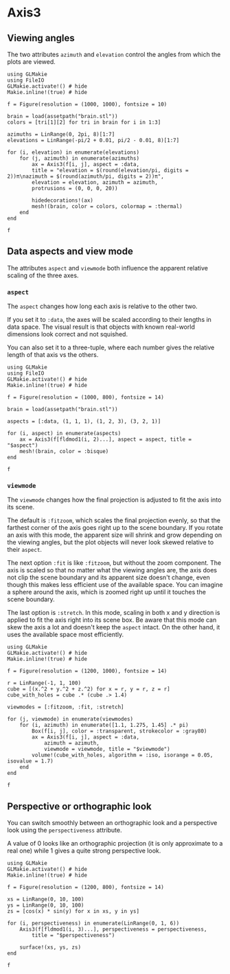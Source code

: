 # Axis3

## Viewing angles

The two attributes `azimuth` and `elevation` control the angles from which the plots are viewed.

```@example
using GLMakie
using FileIO
GLMakie.activate!() # hide
Makie.inline!(true) # hide

f = Figure(resolution = (1000, 1000), fontsize = 10)

brain = load(assetpath("brain.stl"))
colors = [tri[1][2] for tri in brain for i in 1:3]

azimuths = LinRange(0, 2pi, 8)[1:7]
elevations = LinRange(-pi/2 + 0.01, pi/2 - 0.01, 8)[1:7]

for (i, elevation) in enumerate(elevations)
    for (j, azimuth) in enumerate(azimuths)
        ax = Axis3(f[i, j], aspect = :data,
        title = "elevation = $(round(elevation/pi, digits = 2))π\nazimuth = $(round(azimuth/pi, digits = 2))π",
        elevation = elevation, azimuth = azimuth,
        protrusions = (0, 0, 0, 20))

        hidedecorations!(ax)
        mesh!(brain, color = colors, colormap = :thermal)
    end
end

f
```

## Data aspects and view mode

The attributes `aspect` and `viewmode` both influence the apparent relative scaling of the three axes.

### `aspect`

The `aspect` changes how long each axis is relative to the other two.

If you set it to `:data`, the axes will be scaled according to their lengths in data space.
The visual result is that objects with known real-world dimensions look correct and not squished.

You can also set it to a three-tuple, where each number gives the relative length of that axis vs the others.

```@example
using GLMakie
using FileIO
GLMakie.activate!() # hide
Makie.inline!(true) # hide

f = Figure(resolution = (1000, 800), fontsize = 14)

brain = load(assetpath("brain.stl"))

aspects = [:data, (1, 1, 1), (1, 2, 3), (3, 2, 1)]

for (i, aspect) in enumerate(aspects)
    ax = Axis3(f[fldmod1(i, 2)...], aspect = aspect, title = "$aspect")
    mesh!(brain, color = :bisque)
end

f
```

### `viewmode`

The `viewmode` changes how the final projection is adjusted to fit the axis into its scene.

The default is `:fitzoom`, which scales the final projection evenly, so that the farthest corner of the axis goes right up to the scene boundary.
If you rotate an axis with this mode, the apparent size will shrink and grow depending on the viewing angles, but the plot objects will never look skewed relative to their `aspect`.

The next option `:fit` is like `:fitzoom`, but without the zoom component.
The axis is scaled so that no matter what the viewing angles are, the axis does not clip the scene boundary and its apparent size doesn't change, even though this makes less efficient use of the available space.
You can imagine a sphere around the axis, which is zoomed right up until it touches the scene boundary.

The last option is `:stretch`.
In this mode, scaling in both x and y direction is applied to fit the axis right into its scene box.
Be aware that this mode can skew the axis a lot and doesn't keep the `aspect` intact.
On the other hand, it uses the available space most efficiently.

```@example
using GLMakie
GLMakie.activate!() # hide
Makie.inline!(true) # hide

f = Figure(resolution = (1200, 1000), fontsize = 14)

r = LinRange(-1, 1, 100)
cube = [(x.^2 + y.^2 + z.^2) for x = r, y = r, z = r]
cube_with_holes = cube .* (cube .> 1.4)

viewmodes = [:fitzoom, :fit, :stretch]

for (j, viewmode) in enumerate(viewmodes)
    for (i, azimuth) in enumerate([1.1, 1.275, 1.45] .* pi)
        Box(f[i, j], color = :transparent, strokecolor = :gray80)
        ax = Axis3(f[i, j], aspect = :data,
            azimuth = azimuth,
            viewmode = viewmode, title = "$viewmode")
        volume!(cube_with_holes, algorithm = :iso, isorange = 0.05, isovalue = 1.7)
    end
end

f
```

## Perspective or orthographic look

You can switch smoothly between an orthographic look and a perspective look using the `perspectiveness` attribute.

A value of 0 looks like an orthographic projection (it is only approximate to a real one) while 1 gives a quite strong perspective look.

```@example
using GLMakie
GLMakie.activate!() # hide
Makie.inline!(true) # hide

f = Figure(resolution = (1200, 800), fontsize = 14)

xs = LinRange(0, 10, 100)
ys = LinRange(0, 10, 100)
zs = [cos(x) * sin(y) for x in xs, y in ys]

for (i, perspectiveness) in enumerate(LinRange(0, 1, 6))
    Axis3(f[fldmod1(i, 3)...], perspectiveness = perspectiveness,
        title = "$perspectiveness")

    surface!(xs, ys, zs)
end

f
```
